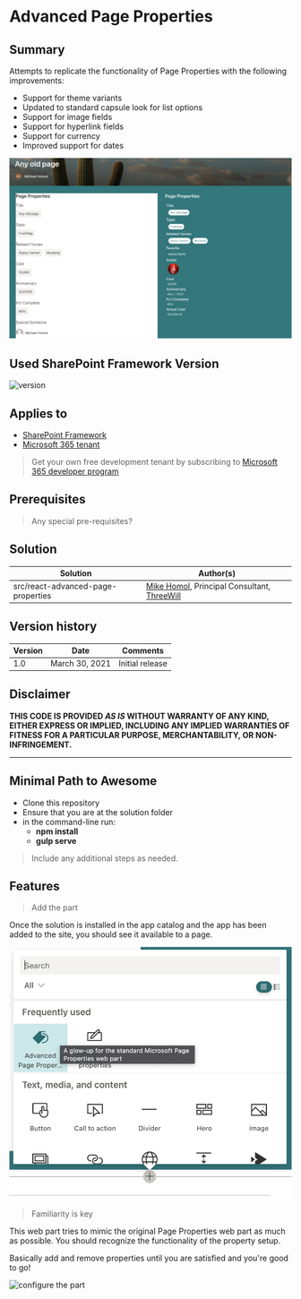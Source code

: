 # Advanced Page Properties

## Summary

Attempts to replicate the functionality of Page Properties with the following improvements:

- Support for theme variants
- Updated to standard capsule look for list options
- Support for image fields
- Support for hyperlink fields
- Support for currency
- Improved support for dates

![see the difference](diff-screencap.png)

## Used SharePoint Framework Version

![version](https://img.shields.io/badge/version-1.11-green.svg)

## Applies to

- [SharePoint Framework](https://aka.ms/spfx)
- [Microsoft 365 tenant](https://docs.microsoft.com/en-us/sharepoint/dev/spfx/set-up-your-developer-tenant)

> Get your own free development tenant by subscribing to [Microsoft 365 developer program](http://aka.ms/o365devprogram)

## Prerequisites

> Any special pre-requisites?

## Solution

Solution|Author(s)
--------|---------
src/react-advanced-page-properties | [Mike Homol](https://homol.work), Principal Consultant, [ThreeWill](https://threewill.com/)

## Version history

Version|Date|Comments
-------|----|--------
1.0|March 30, 2021|Initial release

## Disclaimer

**THIS CODE IS PROVIDED *AS IS* WITHOUT WARRANTY OF ANY KIND, EITHER EXPRESS OR IMPLIED, INCLUDING ANY IMPLIED WARRANTIES OF FITNESS FOR A PARTICULAR PURPOSE, MERCHANTABILITY, OR NON-INFRINGEMENT.**

---

## Minimal Path to Awesome

- Clone this repository
- Ensure that you are at the solution folder
- in the command-line run:
  - **npm install**
  - **gulp serve**

> Include any additional steps as needed.

## Features

> Add the part

Once the solution is installed in the app catalog and the app has been added to the site, you should see it available to a page.

![add the part](add-to-page.png)

> Familiarity is key

This web part tries to mimic the original Page Properties web part as much as possible.  You should recognize the functionality of the property setup.  

Basically add and remove properties until you are satisfied and you're good to go!

![configure the part](props.gif)

